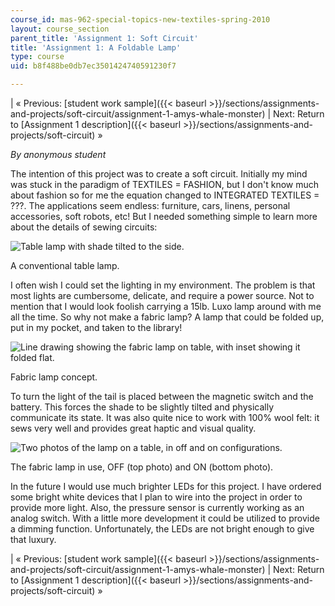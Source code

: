 ```yaml
---
course_id: mas-962-special-topics-new-textiles-spring-2010
layout: course_section
parent_title: 'Assignment 1: Soft Circuit'
title: 'Assignment 1: A Foldable Lamp'
type: course
uid: b8f488be0db7ec3501424740591230f7

---
```


| « Previous: [student work sample]({{< baseurl >}}/sections/assignments-and-projects/soft-circuit/assignment-1-amys-whale-monster) | Next: Return to [Assignment 1 description]({{< baseurl >}}/sections/assignments-and-projects/soft-circuit) » 

_By anonymous student_

The intention of this project was to create a soft circuit. Initially my mind was stuck in the paradigm of TEXTILES = FASHION, but I don't know much about fashion so for me the equation changed to INTEGRATED TEXTILES = ???. The applications seem endless: furniture, cars, linens, personal accessories, soft robots, etc! But I needed something simple to learn more about the details of sewing circuits:

![Table lamp with shade tilted to the side.](/courses/media-arts-and-sciences/mas-962-special-topics-new-textiles-spring-2010/assignments-and-projects/soft-circuit/assignment-1-a-foldable-lamp/lamp_1.gif)

A conventional table lamp.

I often wish I could set the lighting in my environment. The problem is that most lights are cumbersome, delicate, and require a power source. Not to mention that I would look foolish carrying a 15lb. Luxo lamp around with me all the time. So why not make a fabric lamp? A lamp that could be folded up, put in my pocket, and taken to the library!

![Line drawing showing the fabric lamp on table, with inset showing it folded flat.](/courses/media-arts-and-sciences/mas-962-special-topics-new-textiles-spring-2010/assignments-and-projects/soft-circuit/assignment-1-a-foldable-lamp/proj1_diagram.gif)

Fabric lamp concept.

To turn the light of the tail is placed between the magnetic switch and the battery. This forces the shade to be slightly tilted and physically communicate its state. It was also quite nice to work with 100% wool felt: it sews very well and provides great haptic and visual quality.

![Two photos of the lamp on a table, in off and on configurations.](/courses/media-arts-and-sciences/mas-962-special-topics-new-textiles-spring-2010/assignments-and-projects/soft-circuit/assignment-1-a-foldable-lamp/light_library.jpg)

The fabric lamp in use, OFF (top photo) and ON (bottom photo).

In the future I would use much brighter LEDs for this project. I have ordered some bright white devices that I plan to wire into the project in order to provide more light. Also, the pressure sensor is currently working as an analog switch. With a little more development it could be utilized to provide a dimming function. Unfortunately, the LEDs are not bright enough to give that luxury.

| « Previous: [student work sample]({{< baseurl >}}/sections/assignments-and-projects/soft-circuit/assignment-1-amys-whale-monster) | Next: Return to [Assignment 1 description]({{< baseurl >}}/sections/assignments-and-projects/soft-circuit) »